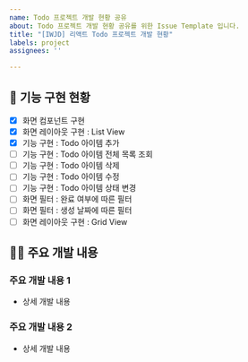 ```yaml
---
name: Todo 프로젝트 개발 현황 공유
about: Todo 프로젝트 개발 현황 공유를 위한 Issue Template 입니다.
title: "[IWJD] 리액트 Todo 프로젝트 개발 현황"
labels: project
assignees: ''

---
```


<!-- 
  이유 제목은 다음 형식을 따라 주세요!
  [IWJD] 리액트 Todo 프로젝트 개발 현황
  I : 주차(프로젝트기준), J : 일차
  ex) [1W1D] 리액트 Todo 프로젝트 개발현황
-->

## 📌 기능 구현 현황
<!-- 본인의 기능 구현 현황에 맞게 체크! (누적 체크해주면 됩니다!) -->
<!-- checked : [X], unchecked : [ ] -->
<!-- 진행 중인 곳은 -- 진행 중!으로 작성해주세요 --> 
- [X] 화면 컴포넌트 구현
- [X] 화면 레이아웃 구현 : List View
- [X] 기능 구현 : Todo 아이템 추가
- [ ] 기능 구현 : Todo 아이템 전체 목록 조회
- [ ] 기능 구현 : Todo 아이템 삭제
- [ ] 기능 구현 : Todo 아이템 수정
- [ ] 기능 구현 : Todo 아이템 상태 변경
- [ ] 화면 필터 : 완료 여부에 따른 필터
- [ ] 화면 필터 : 생성 날짜에 따른 필터
- [ ] 화면 레이아웃 구현 : Grid View

## 👩‍💻 주요 개발 내용
<!-- 개발 내용에 대해서 자세히 서술해주세요. -->
### 주요 개발 내용 1
- 상세 개발 내용

### 주요 개발 내용 2
- 상세 개발 내용

<!-- 
    Issue 등록 전 작성 된 내용 꼭 확인할 것
    Assignees에 자신 및 멘토 등록 
    Label에 소속 팀 Label 추가
-->
